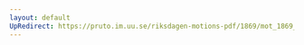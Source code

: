```yaml
---
layout: default
UpRedirect: https://pruto.im.uu.se/riksdagen-motions-pdf/1869/mot_1869__ak__305.pdf
---
```

